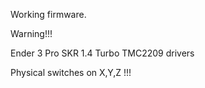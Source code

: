

Working firmware.

Warning!!!

Ender 3 Pro 
SKR 1.4 Turbo
TMC2209 drivers

Physical switches on X,Y,Z !!!
